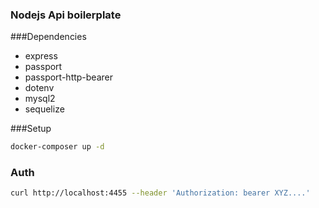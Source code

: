### Nodejs Api boilerplate

###Dependencies

- express 
- passport 
- passport-http-bearer 
- dotenv
- mysql2
- sequelize

###Setup

```bash
docker-composer up -d
```

### Auth
```bash
curl http://localhost:4455 --header 'Authorization: bearer XYZ....'
```
